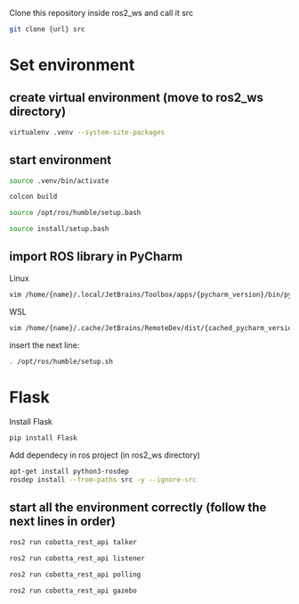 Clone this repository inside ros2_ws and call it src
```bash
git clone {url} src
```

# Set environment 

## create virtual environment (move to ros2_ws directory)
```bash
virtualenv .venv --system-site-packages
```

## start environment
```bash
source .venv/bin/activate

colcon build 

source /opt/ros/humble/setup.bash

source install/setup.bash
```

## import ROS library in PyCharm
Linux
```bash
vim /home/{name}/.local/JetBrains/Toolbox/apps/{pycharm_version}/bin/pycharm.sh
```

WSL
```bash
vim /home/{name}/.cache/JetBrains/RemoteDev/dist/{cached_pycharm_version}/bin/pycharm.sh
```

insert the next line:
```bash
. /opt/ros/humble/setup.sh 
```


# Flask 

Install Flask

```bash
pip install Flask
```

Add dependecy in ros project (in ros2_ws directory)
```bash
apt-get install python3-rosdep
rosdep install --from-paths src -y --ignore-src 
```


## start all the environment correctly (follow the next lines in order)

```bash
ros2 run cobotta_rest_api talker
```

```bash
ros2 run cobotta_rest_api listener
```

```bash
ros2 run cobotta_rest_api polling
```

```bash
ros2 run cobotta_rest_api gazebo
```
